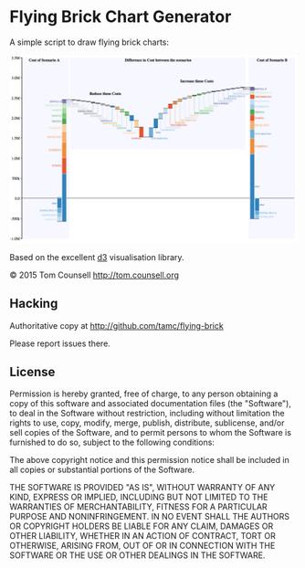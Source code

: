 # Flying Brick Chart Generator

A simple script to draw flying brick charts:

![Example flying brick](example.tiff)


Based on the excellent [d3](http://d3js.org) visualisation library.

&copy; 2015 Tom Counsell http://tom.counsell.org

## Hacking

Authoritative copy at http://github.com/tamc/flying-brick

Please report issues there.

## License

Permission is hereby granted, free of charge, to any person obtaining a copy
of this software and associated documentation files (the "Software"), to deal
in the Software without restriction, including without limitation the rights
to use, copy, modify, merge, publish, distribute, sublicense, and/or sell
copies of the Software, and to permit persons to whom the Software is
furnished to do so, subject to the following conditions:

The above copyright notice and this permission notice shall be included in
all copies or substantial portions of the Software.

THE SOFTWARE IS PROVIDED "AS IS", WITHOUT WARRANTY OF ANY KIND, EXPRESS OR
IMPLIED, INCLUDING BUT NOT LIMITED TO THE WARRANTIES OF MERCHANTABILITY,
FITNESS FOR A PARTICULAR PURPOSE AND NONINFRINGEMENT. IN NO EVENT SHALL THE
AUTHORS OR COPYRIGHT HOLDERS BE LIABLE FOR ANY CLAIM, DAMAGES OR OTHER
LIABILITY, WHETHER IN AN ACTION OF CONTRACT, TORT OR OTHERWISE, ARISING FROM,
OUT OF OR IN CONNECTION WITH THE SOFTWARE OR THE USE OR OTHER DEALINGS IN
THE SOFTWARE.

